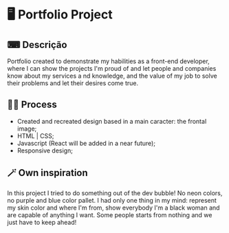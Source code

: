 # 🖥️ Portfolio Project

## ⌨ Descrição
Portfolio created to demonstrate my habilities as a front-end developer, where I can show the projects I'm proud of and let people and companies know about my services a nd knowledge, and the value of my job to solve their problems and let their desires come true.

## ✍🏽 Process

- Created and recreated design based in a main caracter: the frontal image;
- HTML | CSS;
- Javascript (React will be added in a near future);
- Responsive design;

## 🪄 Own inspiration
In this project I tried to do something out of the dev bubble! No neon colors, no purple and blue color pallet. I had only one thing in my mind: represent my skin color and where I'm from, show everybody I'm a black woman and are capable of anything I want. Some people starts from nothing and we just have to keep ahead! 


